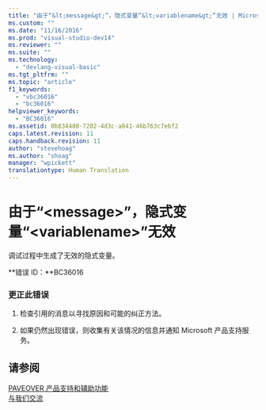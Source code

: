 ```yaml
---
title: "由于“&lt;message&gt;”，隐式变量“&lt;variablename&gt;”无效 | Microsoft Docs"
ms.custom: ""
ms.date: "11/16/2016"
ms.prod: "visual-studio-dev14"
ms.reviewer: ""
ms.suite: ""
ms.technology: 
  - "devlang-visual-basic"
ms.tgt_pltfrm: ""
ms.topic: "article"
f1_keywords: 
  - "vbc36016"
  - "bc36016"
helpviewer_keywords: 
  - "BC36016"
ms.assetid: 0b834480-7202-4d3c-a841-46b763c7ebf2
caps.latest.revision: 11
caps.handback.revision: 11
author: "stevehoag"
ms.author: "shoag"
manager: "wpickett"
translationtype: Human Translation
---
```

# 由于“&lt;message&gt;”，隐式变量“&lt;variablename&gt;”无效
调试过程中生成了无效的隐式变量。  
  
 **错误 ID：**BC36016  
  
### 更正此错误  
  
1.  检查引用的消息以寻找原因和可能的纠正方法。  
  
2.  如果仍然出现错误，则收集有关该情况的信息并通知 Microsoft 产品支持服务。  
  
## 请参阅  
 [PAVEOVER 产品支持和辅助功能](http://msdn.microsoft.com/zh-cn/14e1d293-7b6d-40a6-bf3e-a92f8ee6c88c)   
 [与我们交流](/visual-studio/ide/talk-to-us)